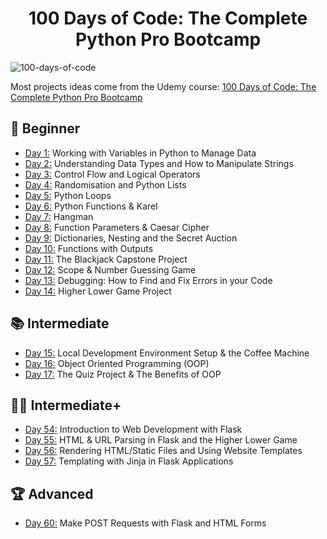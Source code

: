 <h1 align="center">100 Days of Code: The Complete Python Pro Bootcamp
</h1>

![100-days-of-code](https://github.com/user-attachments/assets/9bdb0f1b-4580-4bc3-8c3b-ba827aae8fb2)

Most projects ideas come from the Udemy course: [100 Days of Code: The Complete Python Pro Bootcamp](https://www.udemy.com/course/100-days-of-code/)


## 🔰 Beginner 
- [Day 1:](https://github.com/haiminhnguyenn/100-days-of-python/tree/main/Day001) Working with Variables in Python to Manage Data
- [Day 2:](https://github.com/haiminhnguyenn/100-days-of-python/tree/main/Day002) Understanding Data Types and How to Manipulate Strings
- [Day 3:](https://github.com/haiminhnguyenn/100-days-of-python/tree/main/Day003) Control Flow and Logical Operators
- [Day 4:](https://github.com/haiminhnguyenn/100-days-of-python/tree/main/Day004) Randomisation and Python Lists
- [Day 5:](https://github.com/haiminhnguyenn/100-days-of-python/tree/main/Day005) Python Loops
- [Day 6:](https://github.com/haiminhnguyenn/100-days-of-python/tree/main/Day006) Python Functions & Karel
- [Day 7:](https://github.com/haiminhnguyenn/100-days-of-python/tree/main/Day007) Hangman
- [Day 8:](https://github.com/haiminhnguyenn/100-days-of-python/tree/main/Day008) Function Parameters & Caesar Cipher
- [Day 9:](https://github.com/haiminhnguyenn/100-days-of-python/tree/main/Day009) Dictionaries, Nesting and the Secret Auction
- [Day 10:](https://github.com/haiminhnguyenn/100-days-of-python/tree/main/Day010) Functions with Outputs
- [Day 11:](https://github.com/haiminhnguyenn/100-days-of-python/tree/main/Day011) The Blackjack Capstone Project
- [Day 12:](https://github.com/haiminhnguyenn/100-days-of-python/tree/main/Day012) Scope & Number Guessing Game
- [Day 13:](https://github.com/haiminhnguyenn/100-days-of-python/tree/main/Day013) Debugging: How to Find and Fix Errors in your Code
- [Day 14:](https://github.com/haiminhnguyenn/100-days-of-python/tree/main/Day014) Higher Lower Game Project

## 📚 Intermediate
- [Day 15:](https://github.com/haiminhnguyenn/100-days-of-python/tree/main/Day015) Local Development Environment Setup & the Coffee Machine
- [Day 16:](https://github.com/haiminhnguyenn/100-days-of-python/tree/main/Day016) Object Oriented Programming (OOP)
- [Day 17:](https://github.com/haiminhnguyenn/100-days-of-python/tree/main/Day017) The Quiz Project & The Benefits of OOP

## 👨‍💻 Intermediate+
- [Day 54:](https://github.com/haiminhnguyenn/100-days-of-python/tree/main/Day054) Introduction to Web Development with Flask
- [Day 55:](https://github.com/haiminhnguyenn/100-days-of-python/tree/main/Day055) HTML & URL Parsing in Flask and the Higher Lower Game
- [Day 56:](https://github.com/haiminhnguyenn/100-days-of-python/tree/main/Day056) Rendering HTML/Static Files and Using Website Templates
- [Day 57:](https://github.com/haiminhnguyenn/100-days-of-python/tree/main/Day057) Templating with Jinja in Flask Applications

## 🏆 Advanced
- [Day 60:](https://github.com/phillipai/100-days-of-code-python/tree/main/day60) Make POST Requests with Flask and HTML Forms
